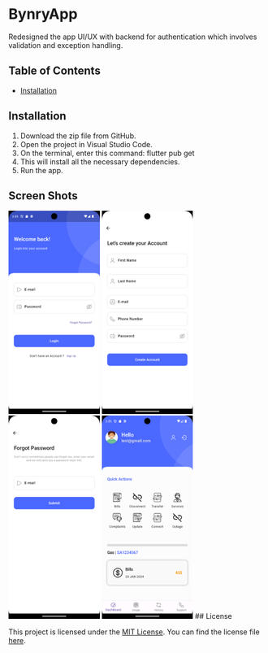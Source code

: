 # BynryApp

Redesigned the app UI/UX with backend for authentication which involves validation and exception handling.


## Table of Contents

- [Installation](#installation)

## Installation

1. Download the zip file from GitHub.
2. Open the project in Visual Studio Code.
3. On the terminal, enter this command: flutter pub get
4. This will install all the necessary dependencies.
5. Run the app.

## Screen Shots
<img src="screenshots/s1.png" alt="Screenshot 1" height="400" />
<img src="screenshots/s2.png" alt="Screenshot 2" height="400" />
<img src="screenshots/s3.png" alt="Screenshot 3" height="400" />
<img src="screenshots/s4.png" alt="Screenshot 4" height="400" />
## License

This project is licensed under the [MIT License](LICENSE). You can find the license file [here](LICENSE).
